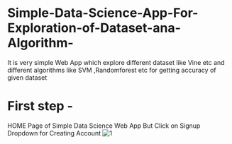 # Simple-Data-Science-App-For-Exploration-of-Dataset-ana-Algorithm-

It is very simple Web App which explore different dataset like Vine etc and different algorithms like SVM ,Randomforest etc for getting accuracy of given dataset

 # First step -
HOME Page of Simple Data Science Web App But Click on Signup Dropdown for Creating Account
![1](https://user-images.githubusercontent.com/44665902/98101865-cf8ef380-1eb8-11eb-9d5f-9d53f2e9b13b.png)
